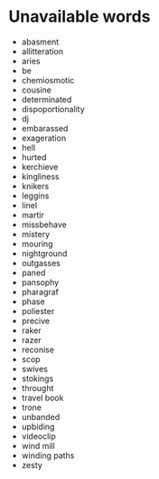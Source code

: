 # Unavailable words

-  abasment
-  allitteration
-  aries
-  be
-  chemiosmotic
-  cousine
-  determinated
-  dispoportionality
-  dj
-  embarassed
-  exageration
-  hell
-  hurted
-  kerchieve
-  kingliness
-  knikers
-  leggins
-  linel
-  martir
-  missbehave
-  mistery
-  mouring
-  nightground
-  outgasses
-  paned
-  pansophy
-  pharagraf
-  phase
-  poliester
-  precive
-  raker
-  razer
-  reconise
-  scop
-  swives
-  stokings
-  throught
-  travel book
-  trone
-  unbanded
-  upbiding
-  videoclip
-  wind mill
-  winding paths
-  zesty
